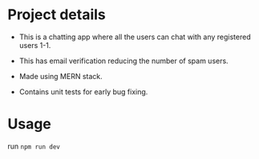 # Project details

- This is a chatting app where all the users can chat with any registered users 1-1.

- This has email verification reducing the number of spam users.

- Made using MERN stack.

- Contains unit tests for early bug fixing.

# Usage

run ```npm run dev```
